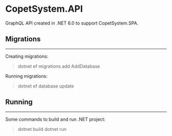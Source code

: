 # CopetSystem.API
GraphQL API created in .NET 6.0 to support CopetSystem.SPA.

## Migrations
---
Creating migrations:
> dotnet ef migrations add AddDatabase

Running migrations:
> dotnet ef database update

## Running
---
Some commands to build and run .NET project:
> dotnet build
> dotnet run
